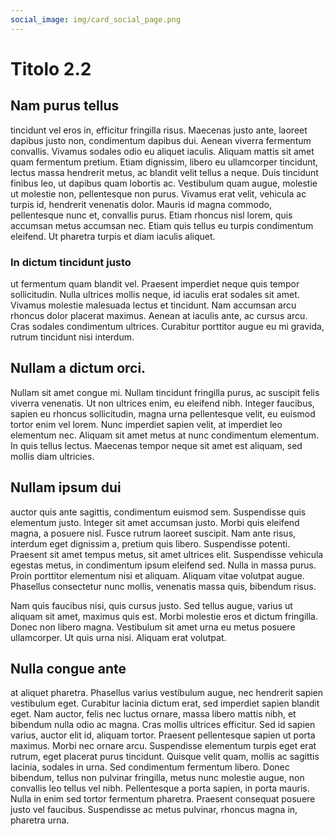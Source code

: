```yaml
---
social_image: img/card_social_page.png
---
```


# Titolo 2.2

## Nam purus tellus
tincidunt vel eros in, efficitur fringilla risus. Maecenas justo ante, laoreet dapibus justo non, condimentum dapibus dui. Aenean viverra fermentum convallis. Vivamus sodales odio eu aliquet iaculis. Aliquam mattis sit amet quam fermentum pretium. Etiam dignissim, libero eu ullamcorper tincidunt, lectus massa hendrerit metus, ac blandit velit tellus a neque. Duis tincidunt finibus leo, ut dapibus quam lobortis ac. Vestibulum quam augue, molestie ut molestie non, pellentesque non purus. Vivamus erat velit, vehicula ac turpis id, hendrerit venenatis dolor. Mauris id magna commodo, pellentesque nunc et, convallis purus. Etiam rhoncus nisl lorem, quis accumsan metus accumsan nec. Etiam quis tellus eu turpis condimentum eleifend. Ut pharetra turpis et diam iaculis aliquet.

### In dictum tincidunt justo
ut fermentum quam blandit vel. Praesent imperdiet neque quis tempor sollicitudin. Nulla ultrices mollis neque, id iaculis erat sodales sit amet. Vivamus molestie malesuada lectus et tincidunt. Nam accumsan arcu rhoncus dolor placerat maximus. Aenean at iaculis ante, ac cursus arcu. Cras sodales condimentum ultrices. Curabitur porttitor augue eu mi gravida, rutrum tincidunt nisi interdum.

## Nullam a dictum orci. 
Nullam sit amet congue mi. Nullam tincidunt fringilla purus, ac suscipit felis viverra venenatis. Ut non ultrices enim, eu eleifend nibh. Integer faucibus, sapien eu rhoncus sollicitudin, magna urna pellentesque velit, eu euismod tortor enim vel lorem. Nunc imperdiet sapien velit, at imperdiet leo elementum nec. Aliquam sit amet metus at nunc condimentum elementum. In quis tellus lectus. Maecenas tempor neque sit amet est aliquam, sed mollis diam ultricies.

## Nullam ipsum dui
auctor quis ante sagittis, condimentum euismod sem. Suspendisse quis elementum justo. Integer sit amet accumsan justo. Morbi quis eleifend magna, a posuere nisl. Fusce rutrum laoreet suscipit. Nam ante risus, interdum eget dignissim a, pretium quis libero. Suspendisse potenti. Praesent sit amet tempus metus, sit amet ultrices elit. Suspendisse vehicula egestas metus, in condimentum ipsum eleifend sed. Nulla in massa purus. Proin porttitor elementum nisi et aliquam. Aliquam vitae volutpat augue. Phasellus consectetur nunc mollis, venenatis massa quis, bibendum risus.

Nam quis faucibus nisi, quis cursus justo. Sed tellus augue, varius ut aliquam sit amet, maximus quis est. Morbi molestie eros et dictum fringilla. Donec non libero magna. Vestibulum sit amet urna eu metus posuere ullamcorper. Ut quis urna nisi. Aliquam erat volutpat.

## Nulla congue ante
at aliquet pharetra. Phasellus varius vestibulum augue, nec hendrerit sapien vestibulum eget. Curabitur lacinia dictum erat, sed imperdiet sapien blandit eget. Nam auctor, felis nec luctus ornare, massa libero mattis nibh, et bibendum nulla odio ac magna. Cras mollis ultrices efficitur. Sed id sapien varius, auctor elit id, aliquam tortor. Praesent pellentesque sapien ut porta maximus. Morbi nec ornare arcu. Suspendisse elementum turpis eget erat rutrum, eget placerat purus tincidunt. Quisque velit quam, mollis ac sagittis lacinia, sodales in urna. Sed condimentum fermentum libero. Donec bibendum, tellus non pulvinar fringilla, metus nunc molestie augue, non convallis leo tellus vel nibh. Pellentesque a porta sapien, in porta mauris. Nulla in enim sed tortor fermentum pharetra. Praesent consequat posuere justo vel faucibus. Suspendisse ac metus pulvinar, rhoncus magna in, pharetra urna.
